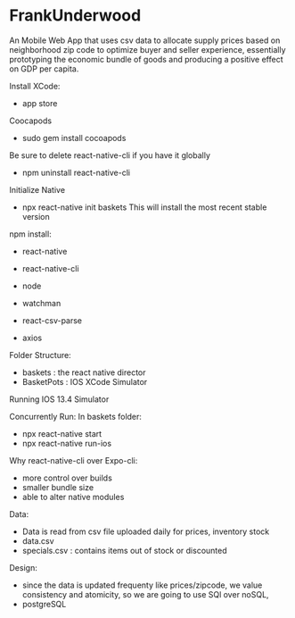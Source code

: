 # FrankUnderwood
An Mobile Web App that uses csv data to allocate supply prices based on neighborhood zip code to optimize buyer and seller experience, essentially prototyping the economic bundle of goods and producing a positive effect on GDP per capita. 

Install XCode:
- app store

Coocapods
- sudo gem install cocoapods

Be sure to delete react-native-cli if you have it globally
- npm uninstall react-native-cli

Initialize Native
- npx react-native init baskets
This will install the most recent stable version




npm install:
- react-native
- react-native-cli

- node
- watchman

- react-csv-parse
- axios


Folder Structure:
- baskets : the react native director
- BasketPots : IOS XCode Simulator

Running IOS 13.4 Simulator

Concurrently Run:
In baskets folder:
- npx react-native start
- npx react-native run-ios

Why react-native-cli over Expo-cli:
- more control over builds
- smaller bundle size
- able to alter native modules

Data:
- Data is read from csv file uploaded daily for prices, inventory stock
- data.csv
- specials.csv : contains items out of stock or discounted

Design:

- since the data is updated frequenty like prices/zipcode, we value consistency and atomicity, so we are going to use SQl over noSQL,
- postgreSQL
